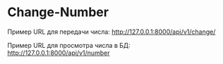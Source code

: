 # Change-Number
Пример URL для передачи числа: http://127.0.0.1:8000/api/v1/change/

Пример URL для просмотра числа в БД: http://127.0.0.1:8000/api/v1/number
